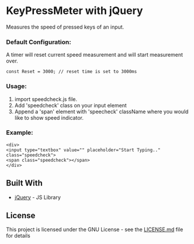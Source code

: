 # KeyPressMeter with jQuery
Measures the speed of pressed keys of an input.

### Default Configuration:
A timer will reset current speed measurement and will start measurement over.
```
const Reset = 3000; // reset time is set to 3000ms
```

### Usage:
1. import speedcheck.js file.
2. Add 'speedcheck' class on your input element
3. Append a 'span' element with 'speecheck' className where you would like to show speed indicator.


### Example:
```
<div>
<input type="textbox" value="" placeholder="Start Typing.." class="speedcheck">
<span class="speedcheck"></span>        
</div>
```

## Built With

* [jQuery](https://jquery.com/) - JS Library

## License

This project is licensed under the GNU License - see the [LICENSE.md](LICENSE.md) file for details
